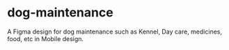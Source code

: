 # dog-maintenance
A Figma design for dog maintenance such as Kennel, Day care, medicines, food, etc in Mobile design.
